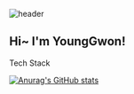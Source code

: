 ![header](https://capsule-render.vercel.app/api?type=waving&color=auto&height=300&section=header&text=Welcome%20to%20my%20GitHub!&fontSize=70)
## Hi~ I'm YoungGwon!

Tech Stack

[![Anurag's GitHub stats](https://github-readme-stats.vercel.app/api?username=ykkim97)](https://github.com/ykkim97/github-readme-stats)
